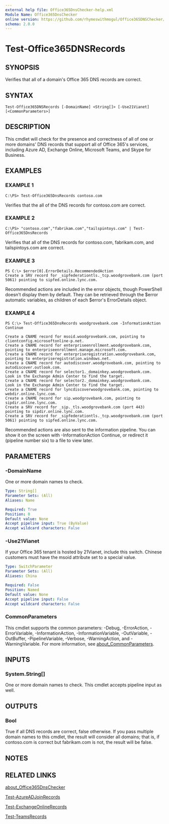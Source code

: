 ```yaml
---
external help file: Office365DnsChecker-help.xml
Module Name: Office365DnsChecker
online version: https://github.com/rhymeswithmogul/Office365DNSChecker/blob/main/man/en-US/Test-Office365DNSRecords.md
schema: 2.0.0
---
```


# Test-Office365DNSRecords

## SYNOPSIS
Verifies that all of a domain's Office 365 DNS records are correct.

## SYNTAX

```
Test-Office365DNSRecords [-DomainName] <String[]> [-Use21Vianet] [<CommonParameters>]
```

## DESCRIPTION
This cmdlet will check for the presence and correctness of all of one or more domains' DNS records that support all of Office 365's services, including Azure AD, Exchange Online, Microsoft Teams, and Skype for Business.

## EXAMPLES

### EXAMPLE 1
```
C:\PS> Test-Office365DnsRecords contoso.com
```

Verifies that the all of the DNS records for contoso.com are correct.

### EXAMPLE 2
```
C:\PS> "contoso.com","fabrikam.com","tailspintoys.com" | Test-Office365DnsRecords
```

Verifies that all of the DNS records for contoso.com, fabrikam.com, and tailspintoys.com are correct.

### EXAMPLE 3
```
PS C:\> $error[0].ErrorDetails.RecommendedAction
Create a SRV record for _sipfederationtls._tcp.woodgrovebank.com (port 5061) pointing to sipfed.online.lync.com.
```

Recommended actions are included in the error objects, though PowerShell doesn't display them by default.  They can be retrieved through the $error automatic variables, as children of each $error's ErrorDetails object.

### EXAMPLE 4
```
PS C:\> Test-Office365DnsRecords woodgrovebank.com -InformationAction Continue

Create a CNAME record for msoid.woodgrovebank.com, pointing to clientconfig.microsoftonline-p.net.
Create a CNAME record for enterpriseenrollment.woodgrovebank.com, pointing to enterpriseenrollment.manage.microsoft.com.
Create a CNAME record for enterpriseregistration.woodgrovebank.com, pointing to enterpriseregistration.windows.net.
Create a CNAME record for autodiscover.woodgrovebank.com, pointing to autodiscover.outlook.com.
Create a CNAME record for selector1._domainkey.woodgrovebank.com.  Look in the Exchange Admin Center to find the target.
Create a CNAME record for selector2._domainkey.woodgrovebank.com.  Look in the Exchange Admin Center to find the target.
Create a CNAME record for lyncdiscoverwoodgrovebank.com, pointing to webdir.online.lync.com.
Create a CNAME record for sip.woodgrovebank.com, pointing to sipdir.online.lync.com.
Create a SRV record for _sip._tls.woodgrovebank.com (port 443) pointing to sipdir.online.lync.com.
Create a SRV record for _sipfederationtls._tcp.woodgrovebank.com (port 5061) pointing to sipfed.online.lync.com.
```

Recommended actions are also sent to the information pipeline.  You can show it on the screen with -InformationAction Continue, or redirect it (pipeline number six) to a file to view later.

## PARAMETERS

### -DomainName
One or more domain names to check.

```yaml
Type: String[]
Parameter Sets: (All)
Aliases: Name

Required: True
Position: 0
Default value: None
Accept pipeline input: True (ByValue)
Accept wildcard characters: False
```

### -Use21Vianet
If your Office 365 tenant is hosted by 21Vianet, include this switch.  Chinese customers must have the msoid attribute set to a special value.

```yaml
Type: SwitchParameter
Parameter Sets: (All)
Aliases: China

Required: False
Position: Named
Default value: None
Accept pipeline input: False
Accept wildcard characters: False
```

### CommonParameters
This cmdlet supports the common parameters: -Debug, -ErrorAction, -ErrorVariable, -InformationAction, -InformationVariable, -OutVariable, -OutBuffer, -PipelineVariable, -Verbose, -WarningAction, and -WarningVariable. For more information, see [about_CommonParameters](http://go.microsoft.com/fwlink/?LinkID=113216).

## INPUTS

### System.String[]
One or more domain names to check.  This cmdlet accepts pipeline input as well.

## OUTPUTS

### Bool
True if all DNS records are correct, false otherwise.  If you pass multiple domain names to this cmdlet, the result will consider all domains;  that is, if contoso.com is correct but fabrikam.com is not, the result will be false.

## NOTES

## RELATED LINKS

[about_Office365DnsChecker]()

[Test-AzureADJoinRecords]()

[Test-ExchangeOnlineRecords]()

[Test-TeamsRecords]()

